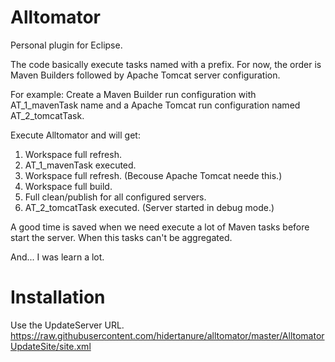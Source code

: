 # Alltomator
Personal plugin for Eclipse.

The code basically execute tasks named with a prefix.
For now, the order is Maven Builders followed by Apache Tomcat server configuration.

For example:
Create a Maven Builder run configuration with AT_1_mavenTask name and a Apache Tomcat run configuration named AT_2_tomcatTask.

Execute Alltomator and will get:
1. Workspace full refresh.
2. AT_1_mavenTask executed.
3. Workspace full refresh. (Becouse Apache Tomcat neede this.)
4. Workspace full build.
5. Full clean/publish for all configured servers.
6. AT_2_tomcatTask executed. (Server started in debug mode.)


A good time is saved when we need execute a lot of Maven tasks before start the server.
When this tasks can't be aggregated.

And... I was learn a lot.

# Installation
Use the UpdateServer URL.
https://raw.githubusercontent.com/hidertanure/alltomator/master/AlltomatorUpdateSite/site.xml
